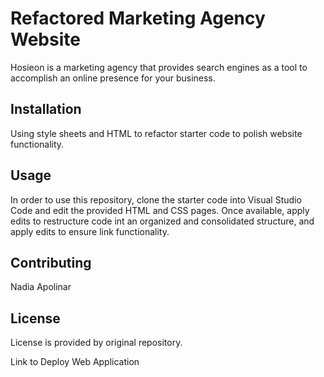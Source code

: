 # Refactored Marketing Agency Website

Hosieon is a marketing agency that provides search engines as a tool to accomplish an online presence for your business.  

## Installation

Using style sheets and HTML to refactor starter code to polish website functionality.


## Usage

In order to use this repository, clone the starter code into Visual Studio Code and edit the provided HTML and CSS pages. Once available, apply edits to restructure code int an organized and consolidated structure, and apply edits to ensure link functionality. 


## Contributing

Nadia Apolinar 

## License

License is provided by original repository. 

Link to Deploy Web Application
